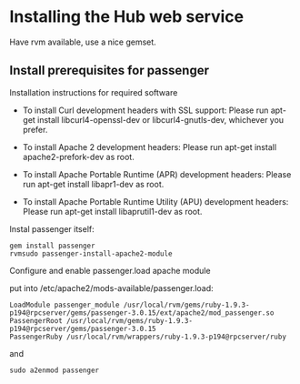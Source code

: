 Installing the Hub web service
==============================

Have rvm available, use a nice gemset.

Install prerequisites for passenger
-----------------------------------

Installation instructions for required software

* To install Curl development headers with SSL support:
    Please run apt-get install libcurl4-openssl-dev or libcurl4-gnutls-dev, whichever you prefer.

* To install Apache 2 development headers:
    Please run apt-get install apache2-prefork-dev as root.

* To install Apache Portable Runtime (APR) development headers:
    Please run apt-get install libapr1-dev as root.

* To install Apache Portable Runtime Utility (APU) development headers:
    Please run apt-get install libaprutil1-dev as root.

Instal passenger itself:

    gem install passenger
    rvmsudo passenger-install-apache2-module

Configure and enable passenger.load apache module

put into /etc/apache2/mods-available/passenger.load:

    LoadModule passenger_module /usr/local/rvm/gems/ruby-1.9.3-p194@rpcserver/gems/passenger-3.0.15/ext/apache2/mod_passenger.so
    PassengerRoot /usr/local/rvm/gems/ruby-1.9.3-p194@rpcserver/gems/passenger-3.0.15
    PassengerRuby /usr/local/rvm/wrappers/ruby-1.9.3-p194@rpcserver/ruby

and

    sudo a2enmod passenger
